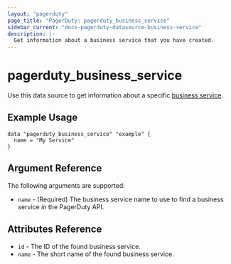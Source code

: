 ```yaml
---
layout: "pagerduty"
page_title: "PagerDuty: pagerduty_business_service"
sidebar_current: "docs-pagerduty-datasource-business-service"
description: |-
  Get information about a business service that you have created.
---
```


# pagerduty\_business\_service

Use this data source to get information about a specific [business service][1].

## Example Usage

```hcl
data "pagerduty_business_service" "example" {
  name = "My Service"
}
```

## Argument Reference

The following arguments are supported:

* `name` - (Required) The business service name to use to find a business service in the PagerDuty API.

## Attributes Reference
* `id` - The ID of the found business service.
* `name` - The short name of the found business service.

[1]: https://api-reference.pagerduty.com/#!/Business_Services/get_business_services
